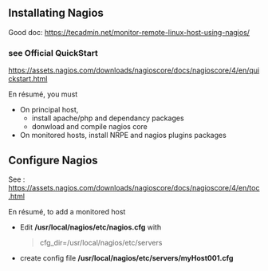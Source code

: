 ##  Installating Nagios
Good doc: https://tecadmin.net/monitor-remote-linux-host-using-nagios/

### see Official QuickStart
https://assets.nagios.com/downloads/nagioscore/docs/nagioscore/4/en/quickstart.html

En résumé, you must
- On principal host,
  - install apache/php and dependancy packages
  - donwload and compile nagios core
- On monitored hosts, install NRPE and nagios plugins packages

## Configure Nagios
See :
  https://assets.nagios.com/downloads/nagioscore/docs/nagioscore/4/en/toc.html

En résumé, to add a monitored host
- Edit **/usr/local/nagios/etc/nagios.cfg** with 

  > cfg_dir=/usr/local/nagios/etc/servers
  
- create config file **/usr/local/nagios/etc/servers/myHost001.cfg**
